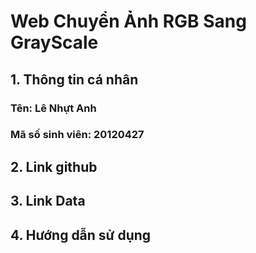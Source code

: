 # Web Chuyển Ảnh RGB Sang GrayScale  
## 1. Thông tin cá nhân  
### Tên: Lê Nhựt Anh
### Mã số sinh viên: 20120427
## 2. Link github

## 3. Link Data

## 4. Hướng dẫn sử dụng 


